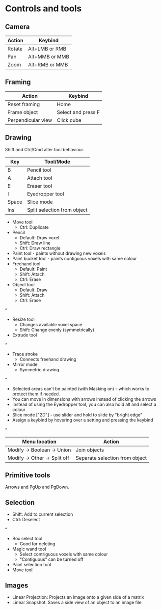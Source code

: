 Controls and tools
==================

Camera
-------

Action | Keybind
-------|--------
Rotate | Alt+LMB or RMB
Pan    | Alt+MMB or MMB
Zoom   | Alt+RMB or MMB

Framing
-------

Action             | Keybind
-------------------|--------
Reset framing      | Home
Frame object       | Select and press F
Perpendicular view | Click cube

Drawing
-------
Shift and Ctrl/Cmd alter tool behaviour.

Key   | Tool/Mode
------|----------
B     | Pencil tool
A     | Attach tool
E     | Eraser tool
I     | Eyedropper tool
Space | Slice mode
Ins   | Split selection from object

* Move tool
    - Ctrl: Duplicate
* Pencil
    - Default: Draw voxel
    - Shift: Draw line
    - Ctrl: Draw rectangle
* Paint tool - paints without drawing new voxels
* Paint bucket tool - paints contiguous voxels with same colour
* Freehand tool
    - Default: Paint
    - Shift: Attach
    - Ctrl: Erase
* Object tool
    - Default. Draw
    - Shift: Attach
    - Ctrl: Erase

^

* Resize tool
    - Changes available voxel space
    - Shift: Change evenly (symmetrically)
* Extrude tool

^

* Trace stroke
    - Connects freehand drawing
* Mirror mode
    - Symmetric drawing

^

* Selected areas can't be painted (with Masking on) - which works to protect them if needed.
* You can move in dimensions with arrows instead of clicking the arrows
* Instead of using the Eyedropper tool, you can also hold alt and select a colour
* Slice mode ["2D"] - use slider and hold to slide by "bright edge"
* Assign a keybind by hovering over a setting and pressing the keybind

^

Menu location | Action
--------------|-------
Modify -> Boolean -> Union   | Join objects
Modify -> Other -> Split off | Separate selection from object | Ins

Primitive tools
---------------
Arrows and PgUp and PgDown.

Selection
---------
* Shift: Add to current selection
* Ctrl: Deselect

^

* Box select tool
    - Good for deleting
* Magic wand tool
    - Select contriguous voxels with same colour
    - "Contiguous" can be turned off
* Paint selection tool
* Move tool

Images
------
* Linear Projection: Projects an image onto a given side of a matrix
* Linear Snapshot: Saves a side view of an object to an image file
